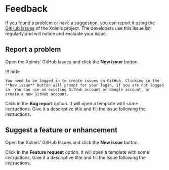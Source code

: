 # Feedback

If you found a problem or have a suggestion, you can report it using the [GitHub Issues](https://github.com/cbeier-studio/Xolmis/issues) of the Xolmis project. The developers use this issue list regularly and will notice and evaluate your issue.

## Report a problem

Open the Xolmis' GitHub Issues and click the **New issue** button.

!!! note

    You need to be logged in to create issues on GitHub. Clicking in the **New issue** button will prompt for your login, if you are not logged in. You can use an existing GitHub account or Google account, or create a new GitHub account. 

Click in the **Bug report** option. It will open a template with some instructions. Give it a descriptive title and fill the issue following the instructions.

## Suggest a feature or enhancement

Open the Xolmis' GitHub Issues and click the **New issue** button.

Click in the **Feature request** option. It will open a template with some instructions. Give it a descriptive title and fill the issue following the instructions.
